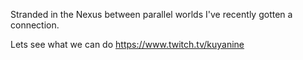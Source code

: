 Stranded in the Nexus between parallel worlds I've recently gotten a connection. 

Lets see what we can do 
https://www.twitch.tv/kuyanine
